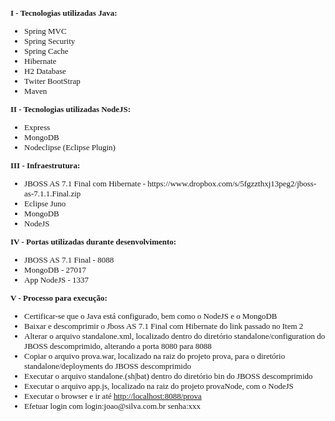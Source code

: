 <font face="tahoma" size="2">
<b>I - Tecnologias utilizadas Java:</b><br/>
<ul>
 <li>Spring MVC</li>
 <li>Spring Security</li>
 <li>Spring Cache</li>
 <li>Hibernate</li>
 <li>H2 Database</li>
 <li>Twiter BootStrap</li>
 <li>Maven</li>
</ul>

<b>II - Tecnologias utilizadas NodeJS:</b><br/>
<ul>
 <li>Express</li>
 <li>MongoDB</li>
 <li>Nodeclipse (Eclipse Plugin)</li>
</ul>

<b>III - Infraestrutura:</b><br/>
<ul>
 <li>JBOSS AS 7.1 Final com Hibernate - https://www.dropbox.com/s/5fgzzthxj13peg2/jboss-as-7.1.1.Final.zip</li>
 <li>Eclipse Juno</li>
 <li>MongoDB</li>
 <li>NodeJS</li>
</ul>

<b>IV - Portas utilizadas durante desenvolvimento:</b><br/>
<ul>
 <li>JBOSS AS 7.1 Final - 8088</li>
 <li>MongoDB - 27017</li>
 <li>App NodeJS - 1337</li>
</ul>

<b>V - Processo para execu&ccedil;&atilde;o:</b><br/>
<ul>
 <li>Certificar-se que o Java está configurado, bem como o NodeJS e o MongoDB</li>
 <li>Baixar e descomprimir o Jboss AS 7.1 Final com Hibernate do link passado no Item 2</li>
 <li>Alterar o arquivo standalone.xml, localizado dentro do diret&oacute;rio standalone/configuration do JBOSS descomprimido, alterando a porta 8080 para 8088</li>
 <li>Copiar o arquivo prova.war, localizado na raiz do projeto prova, para o diret&oacute;rio standalone/deployments do JBOSS descomprimido</li>
 <li>Executar o arquivo standalone.(sh|bat) dentro do diret&oacute;rio bin do JBOSS descomprimido</li>
 <li>Executar o arquivo app.js, localizado na raiz do projeto provaNode, com o NodeJS</li>
 <li>Executar o browser e ir at&eacute; <a href="http://localhost:8088/prova">http://localhost:8088/prova</a></li>
 <li>Efetuar login com login:joao@silva.com.br  senha:xxx</li>
</ul>


</font>